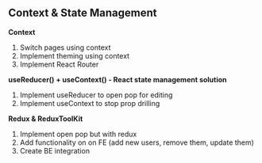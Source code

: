 ## Context & State Management

**Context**

1. Switch pages using context
2. Implement theming using context
3. Implement React Router

**useReducer() + useContext() - React state management solution**

1. Implement useReducer to open pop for editing
2. Implement useContext to stop prop drilling

**Redux & ReduxToolKit**

1. Implement open pop but with redux
2. Add functionality on on FE (add new users, remove them, update them)
3. Create BE integration
